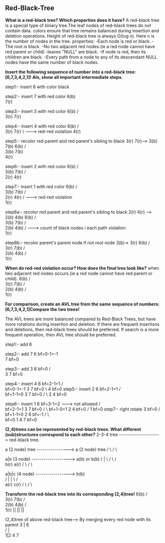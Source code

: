 Red-Black-Tree
---

**What is a red-black tree? Which properties does it have?**
A red–black tree is a special type of binary tree.The leaf nodes of red–black trees do not contain data. 
colors ensure that tree remains balanced during insertion and deletion operations.
Height of red-black tree is always O(log n). Here n is the number of nodes in the tree. 
properties:
    -Each node is  red or black.
    -The root is black.
    -No two adjacent red nodes.(ie a red node cannot have red parent or child)
    -leaves "NULL" are black.
    -If node is red, then its children are black.
    -Every path from a node to any of its descendant NULL nodes have the same number of black nodes.

**Insert the following sequence of number into a red-black tree:  
[6,7,3,4,2,1]! Als, show all important intermediate steps.**

step1:-
insert 6 with color black

step2:-
insert 7 with red color
    6(b)
     \
      7(r)
      
step3:-
insert 3 with red color
            6(b)
           /  \
        3(r)   7(r)

step4:-
insert 4 with red color
            6(b)
           /  \
        3(r)   7(r)
           \ ---> red-red violation
            4(r) 

step5:-
recolor red parent and red parent's sibling to black 3(r)   7(r)--> 3(b)   7(b)
            6(b)
           /  \
        3(b)   7(b)
           \
            4(r)  
            
step6:-
insert 2 with red color
            6(b)
           /  \
        3(b)   7(b)
       /   \
    2(r)   4(r)  
    
step7:-
insert 1 with red color
            6(b)
           /  \
        3(b)   7(b)
       /   \
    2(r)   4(r) 
    /  ---> red-red violation  
  1(r)  
  
step8a:-
recolor red parent and red parent's sibling to black 2(r)   4(r)  --> 2(b)   4(b)
            6(b)
           /  \
        3(b)   7(b)
       /   \
    2(b)   4(b) 
    /           ---> count of black nodes i each path violation  
  1(r)

step8b:-
recolor parent's parent node if not root node 3(b)-> 3(r)
            6(b)
           /  \
        3(r)   7(b)
       /   \
    2(b)   4(b) 
    /           
  1(r)
       
**When do red-red violation occur? How does the final tree look like?**
when two adjacent red nodes occurs.(ie a red node cannot have red parent or child).
            6(b)
           /  \
        3(r)   7(b)
       /   \
    2(b)   4(b) 
    /           
  1(r)


**For comparison, create an AVL tree from the same sequence of numbers: 
[6,7,3,4,2,1]Compare the two trees!**

The AVL trees are more balanced compared to Red-Black Trees, but have more rotations during insertion and deletion. 
If there are frequent insertions and deletions, then red-black trees should be preferred. 
If search is a more frequent operation, then AVL tree should be preferred.

step1:-
add 6

step2:-
add 7
 6 bf=0-1=-1
  \
   7 bf=0
   
step3:-
add 3
            6 bf=0 
           / \
          3   7 bf=0 
          
step4:-
insert 4 
                6 bf=2-1=1
               / \
   bf=0-1=-1  3   7 bf=0 
               \ 
                4 bf=0 
step5:-
insert 2 
                6 bf=2-1=1
               / \
   bf=1-1=0   3   7 bf=0 
             / \ 
            2    4 bf=0 

step6:-
insert 1 
                6 bf=3-1=2 ---> not allowed
               / \
   bf=2-1=1   3   7 bf=0 
             / \ 
 bf=1-0=1   2    4 bf=0 
           /
          1 bf=0
step7:-
right rotate
                3 bf=0 
               / \
   bf=1-1=0   2   6 bf=-1 
             / \   \
 bf=0       1   4   7 bf=0 
           

**(2,4)trees can be represented by red-black trees. What different (sub)structures correspond to each other?**
 2-3-4 tree  --------------------> red-black tree.

 a (2 node) tree ----------------> a (2 node) tree 
/ \                               / \

 a|b (3 node) ------------------->  a(b)   or    b(b)
/ | \                              / \           /  \
                                      b(r)     a(r) 
                                     / \       /  \

 a|b|c (4 node)  ----------------->    b(b)                                 
/ | | \                                /  \
                                     a(r) c(r)
                                     / \   / \
                                     
**Transform the red-black tree into its corresponding (2,4)tree!**
             6(b)
            /  \
         3(r)   7(b)
        /   \
     2(b)   4(b) 
     /           
   1(r)
           ||
           ||
           || 
           
 (2,4)tree of above red-black tree--> By merging every red node with its parent
         3 | 6        
        /  |  \
      1|2  4   7
   
